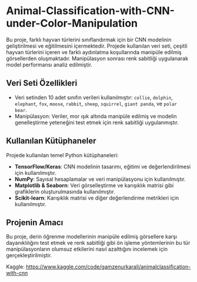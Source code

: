 # Animal-Classification-with-CNN-under-Color-Manipulation 

Bu proje, farklı hayvan türlerini sınıflandırmak için bir CNN modelinin geliştirilmesi ve eğitilmesini içermektedir. Projede kullanılan veri seti, çeşitli hayvan türlerini içeren ve farklı aydınlatma koşullarında manipüle edilmiş görsellerden oluşmaktadır. Manipülasyon sonrası renk sabitliği uygulanarak model performansı analiz edilmiştir.

## Veri Seti Özellikleri
- Veri setinden 10 adet sınıfın verileri kullanılmıştır: `collie`, `dolphin`, `elephant`, `fox`, `moose`, `rabbit`, `sheep`, `squirrel`, `giant panda`, ve `polar bear`.
- Manipülasyon: Veriler, mor ışık altında manipüle edilmiş ve modelin genelleştirme yeteneğini test etmek için renk sabitliği uygulanmıştır.

## Kullanılan Kütüphaneler
Projede kullanılan temel Python kütüphaneleri:
- **TensorFlow/Keras**: CNN modelinin tasarımı, eğitimi ve değerlendirilmesi için kullanılmıştır.
- **NumPy**: Sayısal hesaplamalar ve veri manipülasyonu için kullanılmıştır.
- **Matplotlib & Seaborn**: Veri görselleştirme ve karışıklık matrisi gibi grafiklerin oluşturulmasında kullanılmıştır.
- **Scikit-learn**: Karışıklık matrisi ve diğer değerlendirme metrikleri için kullanılmıştır.


## Projenin Amacı
Bu proje, derin öğrenme modellerinin manipüle edilmiş görsellere karşı dayanıklılığını test etmek ve renk sabitliği gibi ön işleme yöntemlerinin bu tür manipülasyonların olumsuz etkilerini nasıl azalttığını incelemek için gerçekleştirilmiştir.


Kaggle: https://www.kaggle.com/code/gamzenurkarali/animalclassification-with-cnn
